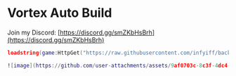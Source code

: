 # Vortex Auto Build

Join my Discord: [https://discord.gg/smZKbHsBrh](https://discord.gg/smZKbHsBrh)

```lua
loadstring(game:HttpGet("https://raw.githubusercontent.com/infyiff/backup/main/dex.lua"))()```

![image](https://github.com/user-attachments/assets/9af0703c-8c3f-4dc4-9ca6-6b3f5ee9bd8c)

